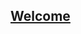 ## [Welcome  ](https://zkeq.github.io/zkeq/%C2%B7index.htm)


<audio id="bgmMusic" src="http://music.163.com/song/media/outer/url?id=1373776041.mp3" preload="auto" type="audio/mp3" autoplay loop></audio>
